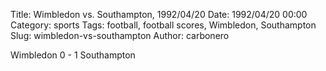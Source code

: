 Title: Wimbledon vs. Southampton, 1992/04/20
Date: 1992/04/20 00:00
Category: sports
Tags: football, football scores, Wimbledon, Southampton
Slug: wimbledon-vs-southampton
Author: carbonero


Wimbledon 0 - 1 Southampton
